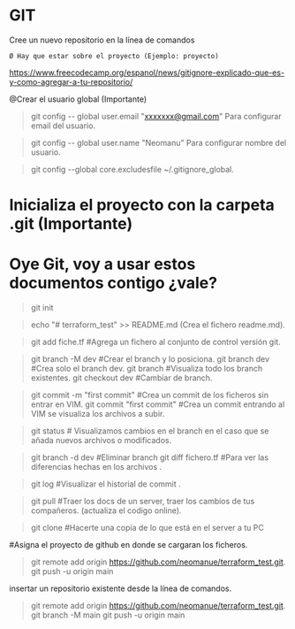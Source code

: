 # GIT

Cree un nuevo repositorio en la línea de comandos

	Ø Hay que estar sobre el proyecto (Ejemplo: proyecto)



https://www.freecodecamp.org/espanol/news/gitignore-explicado-que-es-y-como-agregar-a-tu-repositorio/


@Crear el usuario global (Importante)

> git config -- global user.email "xxxxxxx@gmail.com" Para configurar email del usuario.
 
> git config -- global user.name "Neomanu" Para configurar nombre del usuario.
 
> git config --global core.excludesfile ~/.gitignore_global.

# Inicializa el proyecto con la carpeta .git (Importante) 
# Oye Git, voy a usar estos documentos contigo ¿vale? 

> git init  

> echo "# terraform_test" >> README.md (Crea el fichero readme.md).

> git add fiche.tf #Agrega un fichero al conjunto de control versión git. 

> git branch -M dev #Crear el branch y lo posiciona.
> git branch dev #Crea solo el branch dev.
> git branch #Visualiza todo los branch existentes.
> git checkout dev #Cambiar de branch. 

> git commit -m "first commit"    #Crea un commit de los ficheros sin entrar en VIM.
> git commit "first commit" #Crea un commit entrando al VIM se visualiza los archivos a subir. 

> git status # Visualizamos cambios en el branch en el caso que se añada nuevos archivos o modificados.  

> git branch -d dev  #Eliminar branch 
> git diff fichero.tf #Para ver las diferencias hechas en los archivos .

> git log #Visualizar el historial de commit .

> git pull #Traer los docs de un server, traer los cambios de tus compañeros. (actualiza el codigo online).

>git clone #Hacerte una copia de lo que está en el server a tu PC 


#Asigna el proyecto de github en donde se cargaran los ficheros.
> git remote add origin https://github.com/neomanue/terraform_test.git.
> git push -u origin main

insertar un repositorio existente desde la línea de comandos.

> git remote add origin https://github.com/neomanue/terraform_test.git.
> git branch -M main
> git push -u origin main
